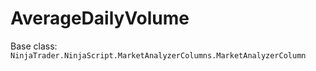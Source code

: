 # AverageDailyVolume

Base class: `NinjaTrader.NinjaScript.MarketAnalyzerColumns.MarketAnalyzerColumn`

